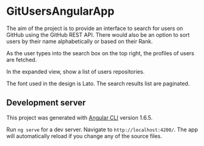 # GitUsersAngularApp

The aim of the project is to provide an interface to search for users on GitHub using the GitHub
REST API.
There would also be an option to sort users by their name alphabetically or based on their Rank.

As the user types into the search box on the top right, the profiles of users are fetched.

In the expanded view, show a list of users repositories.

The font used in the design is Lato. The search results list are paginated.

## Development server
This project was generated with [Angular CLI](https://github.com/angular/angular-cli) version 1.6.5.

Run `ng serve` for a dev server. Navigate to `http://localhost:4200/`. The app will automatically reload if you change any of the source files.
